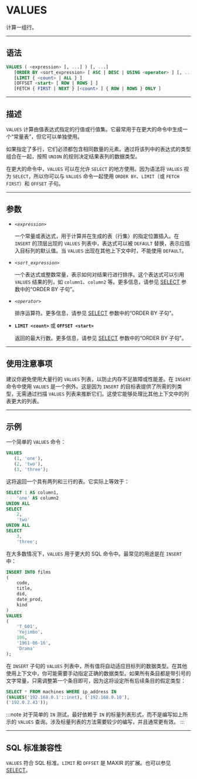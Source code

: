 VALUES
=====

计算一组行。

---

语法
--------

```sql
VALUES ( <expression> [, ...] ) [, ...]
   [ORDER BY <sort_expression> [ ASC | DESC | USING <operator> ] [, ...] ]
   [LIMIT { <count> | ALL } ] 
   [OFFSET <start> [ ROW | ROWS ] ]
   [FETCH { FIRST | NEXT } [<count> ] { ROW | ROWS } ONLY ]
```


---

描述
----------

`VALUES` 计算由值表达式指定的行值或行值集。它最常用于在更大的命令中生成一个“常量表”，但它可以单独使用。

如果指定了多行，它们必须都包含相同数量的元素。通过将该列中的表达式的类型组合在一起，按照 `UNION` 的规则决定结果表列的数据类型。

在更大的命令中，`VALUES` 可以在允许 `SELECT` 的地方使用。因为语法将 `VALUES` 视为 `SELECT`，所以你可以与 `VALUES` 命令一起使用 `ORDER BY`、`LIMIT`（或 `FETCH FIRST`）和 `OFFSET` 子句。

---

参数
----------

- _`<expression>`_

    一个常量或表达式，用于计算并在生成的表（行集）的指定位置插入。在 `INSERT` 的顶层出现的 `VALUES` 列表中，表达式可以被 `DEFAULT` 替换，表示应插入目标列的默认值。当 `VALUES` 出现在其他上下文中时，不能使用 `DEFAULT`。

- _`<sort_expression>`_

    一个表达式或整数常量，表示如何对结果行进行排序。这个表达式可以引用 `VALUES` 结果的列，如 `column1`、`column2` 等。更多信息，请参见 [SELECT](select.md#order-by-子句) 参数中的“ORDER BY 子句”。

- _`<operator>`_

    排序运算符。更多信息，请参见 [SELECT](select.md#order-by-子句) 参数中的“ORDER BY 子句”。

- **`LIMIT <count>`** 或 **`OFFSET <start>`**

    返回的最大行数。更多信息，请参见 [SELECT](select.md#order-by-子句) 参数中的“ORDER BY 子句”。



---

使用注意事项
----------

建议你避免使用大量行的 `VALUES` 列表，以防止内存不足故障或性能差。在 `INSERT` 命令中使用 `VALUES` 是一个例外。这是因为 `INSERT` 的目标表提供了所需的列类型，无需通过扫描 `VALUES` 列表来推断它们。这使它能够处理比其他上下文中的列表更大的列表。


---

示例
----------

一个简单的 `VALUES` 命令：

```sql
VALUES 
   (1, 'one'), 
   (2, 'two'), 
   (3, 'three');
```

这将返回一个具有两列和三行的表。它实际上等效于：

```sql
SELECT 1 AS column1, 
    'one' AS column2
UNION ALL
SELECT 
    2, 
    'two'
UNION ALL
SELECT 
    3, 
    'three';
```

在大多数情况下，`VALUES` 用于更大的 SQL 命令中。最常见的用途是在 `INSERT` 中：

```sql
INSERT INTO films 
(
    code, 
    title, 
    did, 
    date_prod, 
    kind
)
VALUES 
(
    'T_601', 
    'Yojimbo', 
    106, 
    '1961-06-16', 
    'Drama'
);
```

在 `INSERT` 子句的 `VALUES` 列表中，所有值将自动适应目标列的数据类型。在其他使用上下文中，你可能需要手动指定正确的数据类型。如果所有条目都是带引号的文字常量，只需调整第一个条目即可，因为这将设定所有后续条目的假定类型：

```sql
SELECT * FROM machines WHERE ip_address IN 
(VALUES('192.168.0.1'::inet), ('192.168.0.10'), 
('192.0.2.43'));
```

:::note
对于简单的 `IN` 测试，最好依赖于 `IN` 的标量列表形式，而不是编写如上所示的 `VALUES` 查询。涉及标量列表的方法需要较少的编写，并且通常更有效。
:::



---

SQL 标准兼容性
-------------

`VALUES` 符合 SQL 标准。`LIMIT` 和 `OFFSET` 是 MAXIR 的扩展。也可以参见 [SELECT](select.md)。
